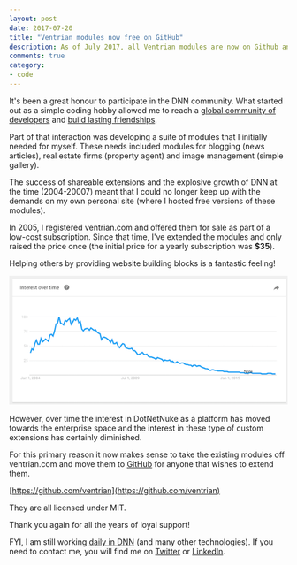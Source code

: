 ```yaml
---
layout: post
date: 2017-07-20
title: "Ventrian modules now free on GitHub"
description: As of July 2017, all Ventrian modules are now on Github and freely available.
comments: true
category: 
- code
---
```


It's been a great honour to participate in the DNN community. What started out as a simple coding hobby allowed me to reach a [global community of developers](http://www.dnnsoftware.com/community) and [build lasting friendships](http://dnn-connect.org/).

<!--more-->

Part of that interaction was developing a suite of modules that I initially needed for myself. These needs included modules for blogging (news articles), real estate firms (property agent) and image management (simple gallery). 

The success of shareable extensions and the explosive growth of DNN at the time (2004-20007) meant that I could no longer keep up with the demands on my own personal site (where I hosted free versions of these modules). 

In 2005, I registered ventrian.com and offered them for sale as part of a low-cost subscription. Since that time, I've extended the modules and only raised the price once (the initial price for a yearly subscription was **$35**). 

Helping others by providing website building blocks is a fantastic feeling! 

![DNN 2004-2007 growth explosive!](/images/post-assets/dnn-2004-growth.png)

However, over time the interest in DotNetNuke as a platform has moved towards the enterprise space and the interest in these type of custom extensions has certainly diminished. 

For this primary reason it now makes sense to take the existing modules off ventrian.com and move them to [GitHub](https://github.com/ventrian) for anyone that wishes to extend them.

[https://github.com/ventrian](https://github.com/ventrian)

They are all licensed under MIT.

Thank you again for all the years of loyal support! 

FYI, I am still working [daily in DNN](https://f5.com/) (and many other technologies). If you need to contact me, you will find me on [Twitter](https://twitter.com/sj_mcculloch) or [LinkedIn](https://www.linkedin.com/in/sjmcculloch/). 

